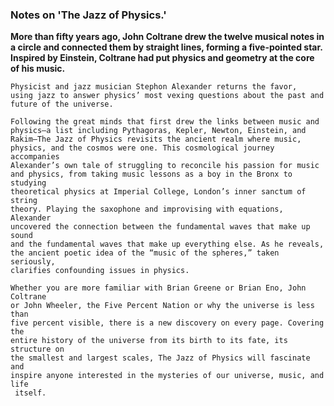 ### Notes on 'The Jazz of Physics.'


**More than fifty years ago, John Coltrane drew the twelve musical notes in a
circle and connected them by straight lines, forming a five-pointed star.
Inspired by Einstein, Coltrane had put physics and geometry at the core of
his music.**

```text
Physicist and jazz musician Stephon Alexander returns the favor,
using jazz to answer physics’ most vexing questions about the past and
future of the universe.

Following the great minds that first drew the links between music and
physics—a list including Pythagoras, Kepler, Newton, Einstein, and
Rakim—The Jazz of Physics revisits the ancient realm where music,
physics, and the cosmos were one. This cosmological journey accompanies
Alexander’s own tale of struggling to reconcile his passion for music
and physics, from taking music lessons as a boy in the Bronx to studying
theoretical physics at Imperial College, London’s inner sanctum of string
theory. Playing the saxophone and improvising with equations, Alexander
uncovered the connection between the fundamental waves that make up sound
and the fundamental waves that make up everything else. As he reveals,
the ancient poetic idea of the “music of the spheres,” taken seriously,
clarifies confounding issues in physics.

Whether you are more familiar with Brian Greene or Brian Eno, John Coltrane
or John Wheeler, the Five Percent Nation or why the universe is less than
five percent visible, there is a new discovery on every page. Covering the
entire history of the universe from its birth to its fate, its structure on
the smallest and largest scales, The Jazz of Physics will fascinate and
inspire anyone interested in the mysteries of our universe, music, and life
 itself.
```

